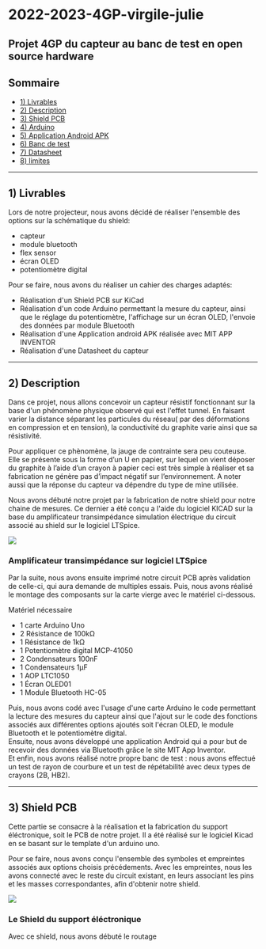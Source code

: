 # 2022-2023-4GP-virgile-julie
Projet 4GP du capteur au banc de test en open source hardware
---
## Sommaire
  - [1) Livrables](#1-livrables)
  - [2) Description](#2-description)
  - [3) Shield PCB](#3-shield-pcb)
  - [4) Arduino](#4-arduino)
  - [5) Application Android APK](#5-application-android-apk)
  - [6) Banc de test](#6-banc-de-test)
  - [7) Datasheet](#7-datasheet)
  - [8) limites](#7-limites)
---
## 1) Livrables
Lors de notre projecteur, nous avons décidé de réaliser l'ensemble des options sur la schématique du shield: 
- capteur
- module bluetooth
- flex sensor
- écran OLED
- potentiomètre digital
 
 Pour se faire, nous avons du réaliser un cahier des charges adaptés:
 
-  Réalisation d'un Shield PCB sur KiCad
-  Réalisation d'un code Arduino permettant la mesure du capteur, ainsi que le réglage du potentiomètre, l'affichage sur un écran OLED, l'envoie des données par module Bluetooth
- Réalisation d'une Application android APK réalisée avec MIT APP INVENTOR
- Réalisation d'une Datasheet du capteur
---
## 2) Description

Dans ce projet, nous allons concevoir un capteur résistif fonctionnant sur la base d'un phénomène physique observé qui est l'effet tunnel. En faisant varier la distance séparant les particules du réseau( par des déformations en compression et en tension), la conductivité du graphite varie ainsi que sa résistivité.

Pour appliquer ce phènomène, la jauge de contrainte sera peu couteuse. Elle se présente sous la forme d’un U en papier, sur lequel on vient déposer du graphite à l’aide d’un crayon à papier ceci est très simple à réaliser et sa fabrication ne génère pas d’impact négatif sur l’environnement. A noter aussi que la réponse du capteur va dépendre du type de mine utilisée. 


Nous avons débuté notre projet par la fabrication de notre shield pour notre chaine de mesures. Ce dernier a été conçu a l'aide du logiciel KICAD  sur la base du amplificateur transimpédance simulation électrique du circuit associé au shield sur le logiciel LTSpice.

![ ](Images_kicad/ampli_transimpédance.png)
### Amplificateur transimpédance sur logiciel LTSpice
    
Par la suite, nous avons ensuite imprimé notre circuit PCB après validation de celle-ci, qui aura demande de multiples essais. 
Puis, nous avons réalisé le montage des composants sur la carte vierge avec le matériel ci-dessous.

Matériel nécessaire
* 1 carte Arduino Uno
* 2 Résistance de 100kΩ
* 1 Résistance de 1kΩ
* 1 Potentiomètre digital MCP-41050
* 2 Condensateurs 100nF
* 1 Condensateurs 1µF
* 1 AOP LTC1050
* 1 Écran OLED01
* 1 Module Bluetooth HC-05

Puis, nous avons codé avec l'usage d'une carte Arduino le code permettant la lecture des mesures du capteur ainsi que l'ajout sur le code des fonctions associés aux différentes options ajoutés soit l'écran OLED, le module Bluetooth et le potentiomètre digital.  
Ensuite, nous avons développé une application Android qui a pour but de recevoir des données via Bluetooth grâce le site MIT App Inventor.  
Et enfin, nous avons réalisé notre propre banc de test : nous avons effectué un test de rayon de courbure et un test de répétabilité avec deux types de crayons (2B, HB2).  

---
## 3) Shield PCB
Cette partie se consacre à la réalisation et la fabrication du support éléctronique, soit le PCB de notre projet. Il a été réalisé sur le logiciel Kicad en se basant sur le template d'un arduino uno.

Pour se faire, nous avons conçu l'ensemble des symboles et empreintes associés aux options choisis précédements. Avec les empreintes, nous les avons connecté avec le reste du circuit existant, en leurs associant les pins et les masses correspondantes, afin d'obtenir notre shield.

![](Images_kicad/Schématique_Shield.png)
### Le Shield du support éléctronique

Avec ce shield, nous avons débuté le routage  



